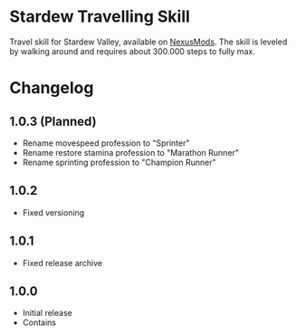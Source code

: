 # Stardew Travelling Skill

Travel skill for Stardew Valley, available on [NexusMods](https://www.nexusmods.com/stardewvalley/mods/16820/). The skill is leveled by walking around and requires about 300.000 steps to fully max.


# Changelog


## 1.0.3 (Planned)
* Rename movespeed profession to "Sprinter"
* Rename restore stamina profession to "Marathon Runner"
* Rename sprinting profession to "Champion Runner"
## 1.0.2
* Fixed versioning
## 1.0.1
 * Fixed release archive
## 1.0.0
* Initial release
* Contains